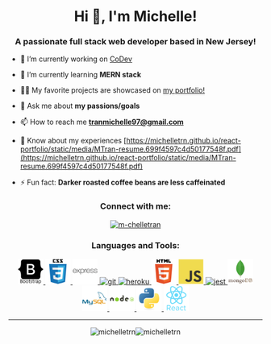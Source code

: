 
<h1 align="center">Hi 👋, I'm Michelle!</h1>
<h3 align="center">A passionate full stack web developer based in New Jersey!</h3>

- 🔭 I’m currently working on [CoDev](https://github.com/Val-gee/codev)

- 🌱 I’m currently learning **MERN stack**

- 👨‍💻 My favorite projects are showcased on [my portfolio!](https://michelletrn.github.io/react-portfolio/)

- 💬 Ask me about **my passions/goals**

- 📫 How to reach me **tranmichelle97@gmail.com**

- 📄 Know about my experiences [https://michelletrn.github.io/react-portfolio/static/media/MTran-resume.699f4597c4d50177548f.pdf](https://michelletrn.github.io/react-portfolio/static/media/MTran-resume.699f4597c4d50177548f.pdf)

- ⚡ Fun fact: **Darker roasted coffee beans are less caffeinated**

<h3 align="center">Connect with me:</h3>
<p align="center">
<a href="https://linkedin.com/in/m-chelletran" target="blank"><img align="center" src="https://raw.githubusercontent.com/rahuldkjain/github-profile-readme-generator/master/src/images/icons/Social/linked-in-alt.svg" alt="m-chelletran" height="30" width="40" /></a>
</p>

<h3 align="center">Languages and Tools:</h3>
<p align="center"> <a href="https://getbootstrap.com" target="_blank" rel="noreferrer"> <img src="https://raw.githubusercontent.com/devicons/devicon/master/icons/bootstrap/bootstrap-plain-wordmark.svg" alt="bootstrap" width="50" height="50"/> </a> <a href="https://www.w3schools.com/css/" target="_blank" rel="noreferrer"> <img src="https://raw.githubusercontent.com/devicons/devicon/master/icons/css3/css3-original-wordmark.svg" alt="css3" width="50" height="50"/> </a> <a href="https://expressjs.com" target="_blank" rel="noreferrer"> <img src="https://raw.githubusercontent.com/devicons/devicon/master/icons/express/express-original-wordmark.svg" alt="express" width="50" height="50"/> </a> <a href="https://git-scm.com/" target="_blank" rel="noreferrer"> <img src="https://www.vectorlogo.zone/logos/git-scm/git-scm-icon.svg" alt="git" width="50" height="50"/> </a> <a href="https://heroku.com" target="_blank" rel="noreferrer"> <img src="https://www.vectorlogo.zone/logos/heroku/heroku-icon.svg" alt="heroku" width="50" height="50"/> </a> <a href="https://www.w3.org/html/" target="_blank" rel="noreferrer"> <img src="https://raw.githubusercontent.com/devicons/devicon/master/icons/html5/html5-original-wordmark.svg" alt="html5" width="50" height="50"/> </a> <a href="https://developer.mozilla.org/en-US/docs/Web/JavaScript" target="_blank" rel="noreferrer"> <img src="https://raw.githubusercontent.com/devicons/devicon/master/icons/javascript/javascript-original.svg" alt="javascript" width="50" height="50"/> </a> <a href="https://jestjs.io" target="_blank" rel="noreferrer"> <img src="https://www.vectorlogo.zone/logos/jestjsio/jestjsio-icon.svg" alt="jest" width="50" height="50"/> </a> <a href="https://www.mongodb.com/" target="_blank" rel="noreferrer"> <img src="https://raw.githubusercontent.com/devicons/devicon/master/icons/mongodb/mongodb-original-wordmark.svg" alt="mongodb" width="50" height="50"/> </a> <a href="https://www.mysql.com/" target="_blank" rel="noreferrer"> <img src="https://raw.githubusercontent.com/devicons/devicon/master/icons/mysql/mysql-original-wordmark.svg" alt="mysql" width="50" height="50"/> </a> <a href="https://nodejs.org" target="_blank" rel="noreferrer"> <img src="https://raw.githubusercontent.com/devicons/devicon/master/icons/nodejs/nodejs-original-wordmark.svg" alt="nodejs" width="50" height="50"/> </a> <a href="https://www.python.org" target="_blank" rel="noreferrer"> <img src="https://raw.githubusercontent.com/devicons/devicon/master/icons/python/python-original.svg" alt="python" width="50" height="50"/> </a> <a href="https://reactjs.org/" target="_blank" rel="noreferrer"> <img src="https://raw.githubusercontent.com/devicons/devicon/master/icons/react/react-original-wordmark.svg" alt="react" width="50" height="50"/> </a> </p>
<hr/>
<div align="center">
<img align="center" src="https://github-readme-stats.vercel.app/api?username=michelletrn&show_icons=true&locale=en" alt="michelletrn" width="40%" height="150px"/><img align="center" src="https://github-readme-streak-stats.herokuapp.com/?user=michelletrn&" alt="michelletrn" width="40%" height="150px"/>
 </div>
